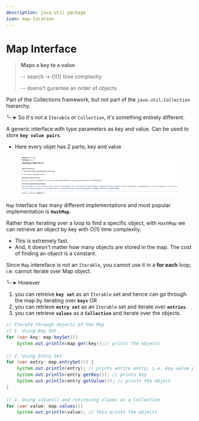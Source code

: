 ```yaml
---
description: java.util package
icon: map-location
---
```


# Map Interface

> **Maps a key to a value**
>
> \-- search -> O(1) time complexity
>
> \-- doens't gurantee an order of objects

Part of the Collections framework, but not part of the `java.util.Collection` hierarchy.&#x20;

╰┈➤ So it's not a `Iterable` or `Collection`, it's something entirely different.



A generic interface with type parameters as key and value. Can be used to store **`key value pairs`**.

* Here every objet has 2 parts; key and value

<figure><img src="../../.gitbook/assets/java-ad-collections-7-map-interface.png" alt=""><figcaption></figcaption></figure>

`Map` Interface has many different implementations and most popular implementation is **`HashMap`**.

Rather than iterating over a loop to find a specific object, with `HashMap` we can retrieve an object by key with O(1) time complexity.

* This is extremely fast.
* And, it doesn't matter how many objects are stored in the map. The cost of finding an object is a constant.



Since `Map` intereface is not an `Iterable`, you cannot use it in a **for each** loop; i.e. cannot iterate over Map object.

╰┈➤  However&#x20;

1. you can retreive **`key set`** as an `Iterable` set and hence can go through the map by iterating over **`keys`** OR
2. you can retrieve **`entry set`** as an `Iterable` set and iterate over **`entries`**.
3. you can retrieve **`values`** as a **`Collection`** and iterate over the objects.

```java
// Iterate through objects of the Map 
// 1. Using Key Set
for (var key: map.keySet())
    System.out.println(map.get(key));// prints the objects
            
// 2. Using Entry Set
for (var entry: map.entrySet()) {
    System.out.println(entry); // prints entire entry; i.e. key-value pair
    System.out.println(entry.getKey()); // prints key
    System.out.println(entry.getValue()); // prints the object
}

// 3. Using values() and retireving vlaues as a Collection
for (var value: map.values())
    System.out.println(value); // this prints the objects 
```





